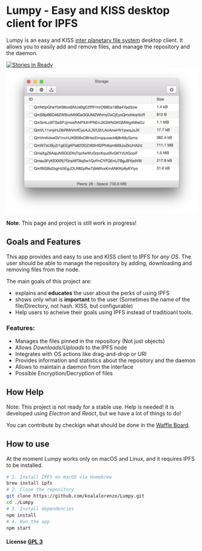 # Lumpy - Easy and KISS desktop client for IPFS
Lumpy is an easy and KISS [inter planetary file system](http://ipfs.io) desktop
client. It allows you to easily add and remove files, and manage the repository
and the daemon.

[![Stories in Ready](https://badge.waffle.io/koalalorenzo/Lumpy.png?label=ready&title=Ready)](https://waffle.io/koalalorenzo/Lumpy)
![StorageList Screenshot](.readme/StorageList.png)

**Note**: This page and project is still work in progress!

## Goals and Features
This app provides and easy to use and KISS client to IPFS for _any OS_.
The user should be able to manage the repository by adding, downloading and
removing files from the node.

The main goals of this project are:

* explains and **educates** the user about the perks of using IPFS
* shows only what is **important** to the user (Sometimes the name of the
file/Directory, not hash. KISS, but configurable)
* Help users to acheive their goals using IPFS instead of traditioanl tools.

### Features:

* Manages the files pinned in the repository (Not just objects)
* Allows _Downloads_/_Uploads_ to the IPFS node
* Integrates with OS actions like drag-and-drop or URI
* Provides information and statistics about the repository and the daemon
* Allows to maintain a daemon from the interface
* Possible Encryption/Decryption of files

## How Help

Note: This project is not ready for a stable use. Help is needed!
It is developed using *Electron* and *React*, but we have a lot of things to do!

You can contribute by checkign what should be done in the
[Waffle Board](https://waffle.io/koalalorenzo/Lumpy).

## How to use
At the moment Lumpy works only on macOS and Linux, and it requires IPFS to be
installed.

```bash
# 1. Install IPFS on macOS via Homebrew
brew install ipfs
# 2. Clone the repository
git clone https://github.com/koalalorenzo/Lumpy.git
cd ./Lumpy
# 3. Install dependencies
npm install
# 4. Run the app
npm start
```

#### License [GPL 3](LICENSE.md)
